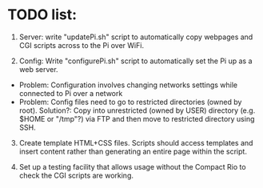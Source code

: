 TODO list:
==========

1. Server: write "updatePi.sh" script to automatically copy webpages and CGI scripts across to the Pi over WiFi.

2. Config: Write "configurePi.sh" script to automatically set the Pi up as a web server.
  - Problem: Configuration involves changing networks settings while connected to Pi over a network
  - Problem: Config files need to go to restricted directories (owned by root). Solution?: Copy into unrestricted (owned by USER) directory (e.g. $HOME or "/tmp"?) via FTP and then move to restricted directory using SSH.

3. Create template HTML+CSS files. Scripts should access templates and insert content rather than generating an entire page within the script.

4. Set up a testing facility that allows usage without the Compact Rio to check the CGI scripts are working.